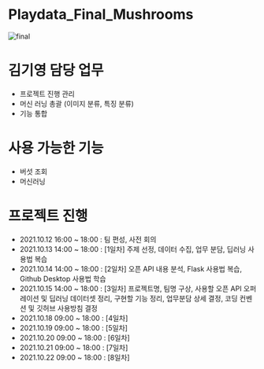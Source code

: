 # Playdata_Final_Mushrooms
![final](https://user-images.githubusercontent.com/84295788/143594807-3e5eb87f-841c-48c7-bb40-e09bf42ec1f5.gif)
# 김기영 담당 업무
- 프로젝트 진행 관리
- 머신 러닝 총괄 (이미지 분류, 특징 분류)
- 기능 통합
 
# 사용 가능한 기능 
- 버섯 조회
- 머신러닝

# 프로젝트 진행 
- 2021.10.12 16:00 ~ 18:00 : 팀 편성, 사전 회의 
- 2021.10.13 14:00 ~ 18:00 : [1일차] 주제 선정, 데이터 수집, 업무 분담, 딥러닝 사용법 복습
- 2021.10.14 14:00 ~ 18:00 : [2일차] 오픈 API 내용 분석, Flask 사용법 복습, Github Desktop 사용법 학습 
- 2021.10.15 14:00 ~ 18:00 : [3일차] 프로젝트명, 팀명 구상, 사용할 오픈 API 오퍼레이션 및 딥러닝 데이터셋 정리, 구현할 기능 정리, 업무분담 상세 결정, 코딩 컨벤션 및 깃허브 사용방침 결정 
- 2021.10.18 09:00 ~ 18:00 : [4일차]
- 2021.10.19 09:00 ~ 18:00 : [5일차]  
- 2021.10.20 09:00 ~ 18:00 : [6일차]
- 2021.10.21 09:00 ~ 18:00 : [7일차]
- 2021.10.22 09:00 ~ 18:00 : [8일차] 



